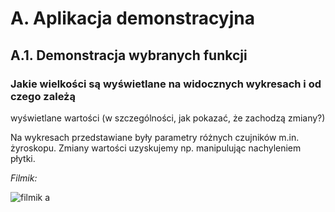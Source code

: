 # A. Aplikacja demonstracyjna

## A.1. Demonstracja wybranych funkcji

### Jakie wielkości są wyświetlane na widocznych wykresach i od czego zależą
wyświetlane wartości (w szczególności, jak pokazać, że zachodzą zmiany?)

Na wykresach przedstawiane były parametry różnych czujników m.in. żyroskopu.
Zmiany wartości uzyskujemy np. manipulując nachyleniem płytki.

*Filmik:*

![filmik a](./a.gif)
